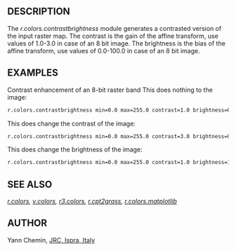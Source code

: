 ## DESCRIPTION

The *r.colors.contrastbrightness* module generates a contrasted version
of the input raster map. The contrast is the gain of the affine
transform, use values of 1.0-3.0 in case of an 8 bit image. The
brightness is the bias of the affine transform, use values of 0.0-100.0
in case of an 8 bit image.

## EXAMPLES

Contrast enhancement of an 8-bit raster band This does nothing to the
image:

```sh
r.colors.contrastbrightness min=0.0 max=255.0 contrast=1.0 brightness=0.0 input=myinraster output=myoutraster
```

This does change the contrast of the image:

```sh
r.colors.contrastbrightness min=0.0 max=255.0 contrast=3.0 brightness=0.0 input=myinraster output=myoutraster
```

This does change the brightness of the image:

```sh
r.colors.contrastbrightness min=0.0 max=255.0 contrast=1.0 brightness=100.0 input=myinraster output=myoutraster
```

## SEE ALSO

*[r.colors](https://grass.osgeo.org/grass-stable/manuals/r.colors.html),
[v.colors](https://grass.osgeo.org/grass-stable/manuals/v.colors.html),
[r3.colors](https://grass.osgeo.org/grass-stable/manuals/r3.colors.html),
[r.cpt2grass](r.cpt2grass.md),
[r.colors.matplotlib](r.colors.matplotlib.md)*

## AUTHOR

Yann Chemin, [JRC, Ispra, Italy](http://jrc.it/)
